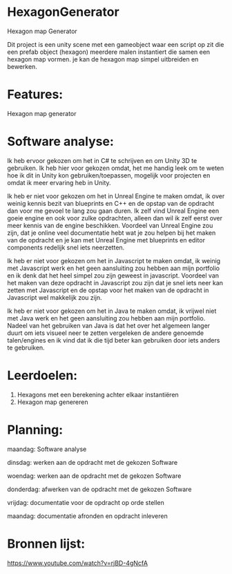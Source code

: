 # **HexagonGenerator**

Hexagon map Generator

Dit project is een unity scene met een gameobject waar een script op zit die een prefab object (hexagon) meerdere malen instantiert die samen een hexagon map vormen.
je kan de hexagon map simpel uitbreiden en bewerken.

# Features:

Hexagon map generator

# Software analyse:

Ik heb ervoor gekozen om het in C# te schrijven en om Unity 3D te gebruiken. Ik heb hier voor gekozen omdat, het me handig leek om te weten hoe ik dit in Unity kon gebruiken/toepassen, mogelijk voor projecten en omdat ik meer ervaring heb in Unity.

Ik heb er niet voor gekozen om het in Unreal Engine te maken omdat, ik over weinig kennis bezit van blueprints en C++ en de opstap van de opdracht dan voor me gevoel te lang zou gaan duren. Ik zelf vind Unreal Engine een goeie engine en ook voor zulke opdrachten, alleen dan wil ik zelf eerst over meer kennis van de engine beschikken. Voordeel van Unreal Engine zou zijn, dat je online veel documentatie hebt wat je zou helpen bij het maken van de opdracht en je kan met Unreal Engine met blueprints en editor components redelijk snel iets neerzetten.

Ik heb er niet voor gekozen om het in Javascript te maken omdat, ik weinig met Javascript werk en het geen aansluiting zou hebben aan mijn portfolio en ik denk dat het heel simpel zou zijn geweest in javascript. Voordeel van het maken van deze opdracht in Javascript zou zijn dat je snel iets neer kan zetten met Javascript en de opstap voor het maken van de opdracht in Javascript wel makkelijk zou zijn.

Ik heb er niet voor gekozen om het in Java te maken omdat, ik vrijwel niet met Java werk en het geen aansluiting zou hebben aan mijn portfolio. Nadeel van het gebruiken van Java is dat het over het algemeen langer duurt om iets visueel neer te zetten vergeleken de andere genoemde talen/engines en ik vind dat ik die tijd beter kan gebruiken door iets anders te gebruiken.

# Leerdoelen: 

1. Hexagons met een berekening achter elkaar instantiëren
2. Hexagon map genereren

# Planning: 

maandag: Software analyse 

dinsdag: werken aan de opdracht met de gekozen Software

woendag: werken aan de opdracht met de gekozen Software
 
donderdag: afwerken van de opdracht met de gekozen Software

vrijdag: documentatie voor de opdracht op orde stellen

maandag: documentatie afronden en opdracht inleveren


# Bronnen lijst:

https://www.youtube.com/watch?v=rjBD-4gNcfA
